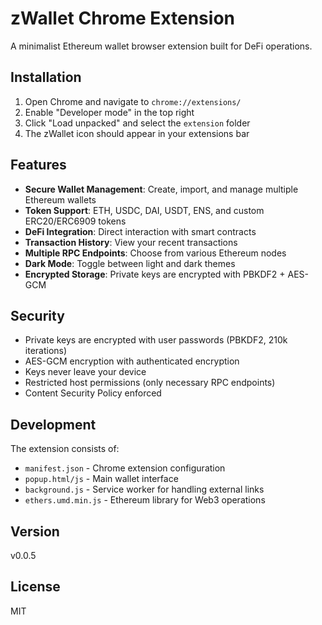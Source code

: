 # zWallet Chrome Extension

A minimalist Ethereum wallet browser extension built for DeFi operations.

## Installation

1. Open Chrome and navigate to `chrome://extensions/`
2. Enable "Developer mode" in the top right
3. Click "Load unpacked" and select the `extension` folder
4. The zWallet icon should appear in your extensions bar

## Features

- **Secure Wallet Management**: Create, import, and manage multiple Ethereum wallets
- **Token Support**: ETH, USDC, DAI, USDT, ENS, and custom ERC20/ERC6909 tokens
- **DeFi Integration**: Direct interaction with smart contracts
- **Transaction History**: View your recent transactions
- **Multiple RPC Endpoints**: Choose from various Ethereum nodes
- **Dark Mode**: Toggle between light and dark themes
- **Encrypted Storage**: Private keys are encrypted with PBKDF2 + AES-GCM

## Security

- Private keys are encrypted with user passwords (PBKDF2, 210k iterations)
- AES-GCM encryption with authenticated encryption
- Keys never leave your device
- Restricted host permissions (only necessary RPC endpoints)
- Content Security Policy enforced

## Development

The extension consists of:
- `manifest.json` - Chrome extension configuration
- `popup.html/js` - Main wallet interface
- `background.js` - Service worker for handling external links
- `ethers.umd.min.js` - Ethereum library for Web3 operations

## Version

v0.0.5

## License

MIT